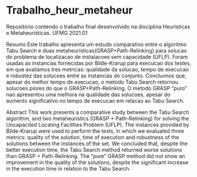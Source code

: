 # Trabalho_heur_metaheur
Repositório contendo o trabalho final desenvolvido na disciplina Heuristicas e Metaheuristicas. UFMG 2021.01

Resumo
Este trabalho apresenta um estudo comparativo entre o algoritmo Tabu Search e duas metaheurísticas(GRASP+Path-Relinking) para solucao do problema de localizacao de instalacoes sem capacidade (UFLP). Foram usadas as instancias fornecidas por Bilde-Krarup para execucao dos testes, em que avaliamos tres metricas: qualidade da solucao, tempo de execucao e robustez das solucoes entre as instancias do conjunto. Concluımos que, apesar do melhor tempo de execucao, o metodo Tabu Search retornou solucoes piores do que o GRASP+Path-Relinking. O metodo GRASP ”puro” nao apresentou uma melhora na qualidade das solucoes, apesar do aumento significativo no tempo de execucao em relacao ao Tabu Search. 

Abstract
This work presents a comparative study between the Tabu Search algorithm, and two metaheuristics (GRASP + Path-Relinking) for solving the Uncapacited Locating Facilities Problem (UFLP). The instances provided by Bilde-Krarup were used to perform the tests, in which we evaluated three metrics: quality of the solution, time of execution and robustness of the solutions between the instances of the set. We concluded that, despite the better execution time, the Tabu Search method returned worse solutions than GRASP + Path-Relinking. The ”pure” GRASP method did not show an improvement in the quality of the solutions, despite the significant increase in the execution time in relation to the Tabu Search.
